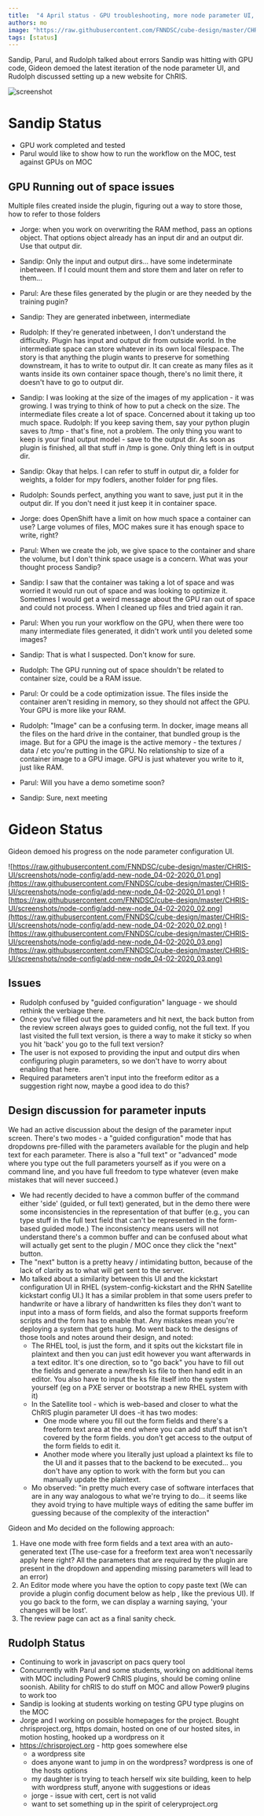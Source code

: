 ```yaml
---
title:  "4 April status - GPU troubleshooting, more node parameter UI, and a website for ChRIS"
authors: mo
image: "https://raw.githubusercontent.com/FNNDSC/cube-design/master/CHRIS-UI/screenshots/node-config/add-new-node_04-02-2020_01.png"
tags: [status]
---
```


Sandip, Parul, and Rudolph talked about errors Sandip was hitting with GPU code, Gideon demoed the latest iteration of the node parameter UI, and Rudolph discussed setting up a new website for ChRIS.

![screenshot](https://raw.githubusercontent.com/FNNDSC/cube-design/master/CHRIS-UI/screenshots/node-config/add-new-node_26032020-3.png)

<!--truncate-->

# Sandip Status #

- GPU work completed and tested
- Parul would like to show how to run the workflow on the MOC, test against GPUs on MOC

## GPU Running out of space issues ##

Multiple files created inside the plugin, figuring out a way to store those, how to refer to those folders

- Jorge: when you work on overwriting the RAM method, pass an options object. That options object already has an input dir and an output dir. Use that output dir.
- Sandip: Only the input and output dirs... have some indeterminate inbetween. If I could mount them and store them and later on refer to them...
- Parul: Are these files generated by the plugin or are they needed by the training pugin?
- Sandip: They are generated inbetween, intermediate
- Rudolph: If they're generated inbetween, I don't understand the difficulty. Plugin has input and output dir from outside world. In the intermediate space can store whatever in its own local filespace. The story is that anything the plugin wants to preserve for something downstream, it has to write to output dir. It can create as many files as it wants inside its own container space though, there's no limit there, it doesn't have to go to output dir.
- Sandip: I was looking at the size of the images of my application - it was growing. I was trying to think of how to put a check on the size. The intermediate files create a lot of space. Concerned about it taking up too much space.
 Rudolph: If you keep saving them, say your python plugin saves to /tmp - that's fine, not a problem. The only thing you want to keep is your final output model - save to the output dir. As soon as plugin is finished, all that stuff in /tmp is gone. Only thing left is in output dir.
- Sandip: Okay that helps. I can refer to stuff in output dir, a folder for weights, a folder for mpy fodlers, another folder for png files.
- Rudolph: Sounds perfect, anything you want to save, just put it in the output dir. If you don't need it just keep it in container space.

- Jorge: does OpenShift have a limit on how much space a container can use? Large volumes of files, MOC makes sure it has enough space to write, right? 
- Parul: When we create the job, we give space to the container and share the volume, but I don't think space usage is a concern. What was your thought process Sandip?
- Sandip: I saw that the container was taking a lot of space and was worried it would run out of space and was looking to optimize it. Sometimes I would get a weird message about the GPU ran out of space and could not process. When I cleaned up files and tried again it ran.
- Parul: When you run your workflow on the GPU, when there were too many intermediate files generated, it didn't work until you deleted some images?
- Sandip: That is what I suspected. Don't know for sure.
- Rudolph: The GPU running out of space shouldn't be related to container size, could be a RAM issue.
- Parul: Or could be a code optimization issue. The files inside the container aren't residing in memory, so they should not affect the GPU. Your GPU is more like your RAM.
- Rudolph: "Image" can be a confusing term. In docker, image means all the files on the hard drive in the container, that bundled group is the image. But for a GPU the image is the active memory - the textures / data / etc you're putting in the GPU. No relationship to size of a container image to a GPU image. GPU is just whatever you write to it, just like RAM.
- Parul: Will you have a demo sometime soon?
- Sandip: Sure, next meeting
     
# Gideon Status #

Gideon demoed his progress on the node parameter configuration UI.

![https://raw.githubusercontent.com/FNNDSC/cube-design/master/CHRIS-UI/screenshots/node-config/add-new-node_04-02-2020_01.png](https://raw.githubusercontent.com/FNNDSC/cube-design/master/CHRIS-UI/screenshots/node-config/add-new-node_04-02-2020_01.png)
![https://raw.githubusercontent.com/FNNDSC/cube-design/master/CHRIS-UI/screenshots/node-config/add-new-node_04-02-2020_02.png](https://raw.githubusercontent.com/FNNDSC/cube-design/master/CHRIS-UI/screenshots/node-config/add-new-node_04-02-2020_02.png)
![https://raw.githubusercontent.com/FNNDSC/cube-design/master/CHRIS-UI/screenshots/node-config/add-new-node_04-02-2020_03.png](https://raw.githubusercontent.com/FNNDSC/cube-design/master/CHRIS-UI/screenshots/node-config/add-new-node_04-02-2020_03.png)

## Issues ##
- Rudolph confused by "guided configuration" language - we should rethink the verbiage there.
- Once you've filled out the parameters and hit next, the back button from the review screen always goes to guided config, not the full text. If you last visited the full text version, is there a way to make it sticky so when you hit 'back' you go to the full text version?
- The user is not exposed to providing the input and output dirs when configuring plugin parameters, so we don't have to worry about enabling that here.
- Required parameters aren't input into the freeform editor as a suggestion right now, maybe a good idea to do this?

## Design discussion for parameter inputs ##

We had an active discussion about the design of the parameter input screen. There's two modes - a "guided configuration" mode that has dropdowns pre-filled with the parameters available for the plugin and help text for each parameter. There is also a "full text" or "advanced" mode where you type out the full parameters yourself as if you were on a command line, and you have full freedom to type whatever (even make mistakes that will never succeed.) 

- We had recently decided to have a common buffer of the command either 'side' (guided, or full text) generated, but in the demo there were some inconsistencies in the representation of that buffer (e.g., you can type stuff in the full text field that can't be represented in the form-based guided mode.) The inconsistency means users will not understand there's a common buffer and can be confused about what will actually get sent to the plugin / MOC once they click the "next" button. 
- The "next" button is a pretty heavy / intimidating button, because of the lack of clarity as to what will get sent to the server. 
- Mo talked about a similarity between this UI and the kickstart configuration UI in RHEL (system-config-kickstart and the RHN Satellite kickstart config UI.) It has a similar problem in that some users prefer to handwrite or have a library of handwritten ks files they don't want to input into a mass of form fields, and also the format supports freeform scripts and the form has to enable that. Any mistakes mean you're deploying a system that gets hung. Mo went back to the designs of those tools and notes around their design, and noted:
  - The RHEL tool, is just the form, and it spits out the kickstart file in plaintext and then you can just edit however you want afterwards in a text editor. It's one direction, so to "go back" you have to fill out the fields and generate a new/fresh ks file to then hand edit in an editor. You also have to input the ks file itself into the system yourself (eg on a PXE server or bootstrap a new RHEL system with it)
  - In the Satellite tool - which is web-based and closer to what the ChRIS plugin parameter UI does -it has two modes:
    - One mode where you fill out the form fields and there's a freeform text area at the end where you can add stuff that isn't covered by the form fields. you don't get access to the output of the form fields to edit it.
    - Another mode where you literally just upload a plaintext ks file to the UI and it passes that to the backend to be executed... you don't have any option to work with the form but you can manually update the plaintext.
  - Mo observed: "in pretty much every case of software interfaces that are in any way analogous to what we're trying to do... it seems like they avoid trying to have multiple ways of editing the same buffer im guessing because of the complexity of the interaction"

Gideon and Mo decided on the following approach:

1. Have one mode with free form fields and a text area with an auto-generated text (The use-case for a freeform text area won't necessarily apply here right? All the parameters that are required by the plugin are present in the dropdown and appending missing parameters will lead to an error)
1. An Editor mode where you have the option to copy paste text (We can provide a plugin config document below as help , like the previous UI). If you go back to the form, we can display a warning saying, 'your changes will be lost'.
1. The review page can act as a final sanity check.

## Rudolph Status ##
 
 - Continuing to work in javascript on pacs query tool
 - Concurrently with Parul and some students, working on additional items with MOC including Power9 ChRIS plugins, should be coming online soonish. Ability for chRIS to do stuff on MOC and allow Power9 plugins to work too
 - Sandip is looking at students working on testing GPU type plugins on the MOC
 - Jorge and I working on possible homepages for the project. Bought chrisproject.org, https domain, hosted on one of our hosted sites, in motion hosting, hooked up a wordpress on it
 - https://chrisproject.org - http goes somewhere else
   - a wordpress site
   - does anyone want to jump in on the wordpress? wordpress is one of the hosts options
   - my daughter is trying to teach herself wix site building, keen to help with wordpress stuff, anyone with suggestions or ideas
   - jorge - issue with cert, cert is not valid
   - want to set something up in the spirit of celeryproject.org
 
